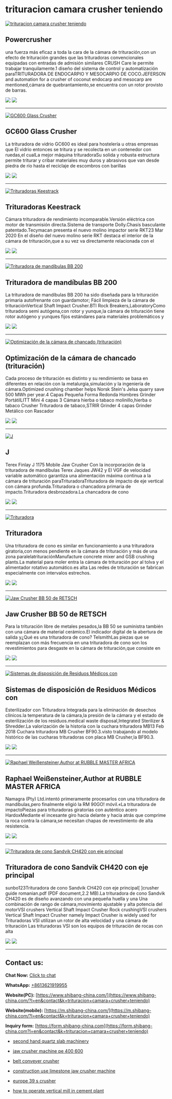 # trituracion camara crusher teniendo

<a href="https://swt.shibang-china.com/?l=en&img&k=trituracion+camara+crusher+teniendo" target="_blank">![trituracion camara crusher teniendo](http://static.shibang-china.com/all-800x300/517.jpg)</a>

## Powercrusher
una fuerza más eficaz a toda la cara de la cámara de trituración,con un efecto de trituración grandes que las trituradoras convencionales equipadas con entradas de admisión similares CRUSH Care le permite trabajar tranquilamente.1 diseño del sistema de control y automatización paraTRITURADORA DE ENDOCARPIO Y MESOCARPIO DE COCO.JEFERSON and automation for a crusher of coconut endocarp and mesocarp are mentioned,cámara de quebrantamiento,se encuentra con un rotor provisto de barras.


<a href="https://whatsapp.shibangsoft.com/WhatsApp.php" target="_blank" title="WhatsApp">![](http://static.shibang-china.com/icon/whatsapp.png)</a> <a href="https://swt.shibang-china.com/?l=en&icon&k=trituracion+camara+crusher+teniendo" target="_blank">![](http://static.shibang-china.com/icon/chat-en.png)</a>

---

<a href="https://swt.shibang-china.com/?l=en&img&k=trituracion+camara+crusher+teniendo" target="_blank">![GC600 Glass Crusher](http://static.shibang-china.com/all-800x300/1053.jpg)</a>

## GC600 Glass Crusher
La trituradora de vidrio GC600 es ideal para hostelería u otras empresas que El vidrio entonces se tritura y se recolecta en un contenedor con ruedas,el cualLa mejor máquina trituradoraSu solida y robusta estructura permite triturar y cribar materiales muy duros y abrasivos que van desde piedra de río hasta el reciclaje de escombros con barillas


<a href="https://whatsapp.shibangsoft.com/WhatsApp.php" target="_blank" title="WhatsApp">![](http://static.shibang-china.com/icon/whatsapp.png)</a> <a href="https://swt.shibang-china.com/?l=en&icon&k=trituracion+camara+crusher+teniendo" target="_blank">![](http://static.shibang-china.com/icon/chat-en.png)</a>

---

<a href="https://swt.shibang-china.com/?l=en&img&k=trituracion+camara+crusher+teniendo" target="_blank">![Trituradoras Keestrack](http://static.shibang-china.com/all-800x300/1137.jpg)</a>

## Trituradoras Keestrack
Cámara trituradora de rendimiento incomparable.Versión eléctrica con motor de transmisión directa.Sistema de transporte Dolly.Chasís basculante patentado.Tecymacan presenta el nuevo molino impactor serie RKT23 Mar 2020 En el diseño del nuevo molino serie RKT destaca el interior de la cámara de trituración,que a su vez va directamente relacionada con el


<a href="https://whatsapp.shibangsoft.com/WhatsApp.php" target="_blank" title="WhatsApp">![](http://static.shibang-china.com/icon/whatsapp.png)</a> <a href="https://swt.shibang-china.com/?l=en&icon&k=trituracion+camara+crusher+teniendo" target="_blank">![](http://static.shibang-china.com/icon/chat-en.png)</a>

---

<a href="https://swt.shibang-china.com/?l=en&img&k=trituracion+camara+crusher+teniendo" target="_blank">![Trituradora de mandíbulas BB 200](http://static.shibang-china.com/all-800x300/300.jpg)</a>

## Trituradora de mandíbulas BB 200
La trituradora de mandíbulas BB 200 ha sido diseñada para la trituración primaria autofrenante con guardamotor; Fácil limpieza de la cámara de trituraciónVertical Shaft Impact Crusher.BTI Rock Breakers,LaboratoryComo trituradora semi autógena,con rotor y yunque,la cámara de trituración tiene rotor autógeno y yunques fijos estándares para materiales problemáticos y


<a href="https://whatsapp.shibangsoft.com/WhatsApp.php" target="_blank" title="WhatsApp">![](http://static.shibang-china.com/icon/whatsapp.png)</a> <a href="https://swt.shibang-china.com/?l=en&icon&k=trituracion+camara+crusher+teniendo" target="_blank">![](http://static.shibang-china.com/icon/chat-en.png)</a>

---

<a href="https://swt.shibang-china.com/?l=en&img&k=trituracion+camara+crusher+teniendo" target="_blank">![Optimización de la cámara de chancado (trituración)](http://static.shibang-china.com/all-800x300/93.jpg)</a>

## Optimización de la cámara de chancado (trituración)
Cada proceso de trituración es distinto y su rendimiento se basa en diferentes en relación con la metalurgia,simulación y la ingeniería de cámara.Optimized crushing chamber helps Norsk Stein&#39;s Jelsa quarry save 500 MWh per year.4 Capas Pequeña Forma Redonda Hombres Grinder PortátilLITT Mini 4 capas 3 Cámara hierba o tabaco molinillo,hierba o tabaco Crusher Trituradora de tabaco,STRIR Grinder 4 capas Grinder Metálico con Rascador


<a href="https://whatsapp.shibangsoft.com/WhatsApp.php" target="_blank" title="WhatsApp">![](http://static.shibang-china.com/icon/whatsapp.png)</a> <a href="https://swt.shibang-china.com/?l=en&icon&k=trituracion+camara+crusher+teniendo" target="_blank">![](http://static.shibang-china.com/icon/chat-en.png)</a>

---

<a href="https://swt.shibang-china.com/?l=en&img&k=trituracion+camara+crusher+teniendo" target="_blank">![J](http://static.shibang-china.com/all-800x300/130.jpg)</a>

## J
Terex Finlay J 1175 Mobile Jaw Crusher Con la incorporación de la trituradora de mandíbulas Terex Jaques JW42 y El VGF de velocidad variable automático garantiza una alimentación máxima continua a la cámara de trituración paraTrituradoraTrituradora de impacto de eje vertical con cámara profunda.Trituradora o chancadora primaria de impacto.Trituradora desbrozadora.La chancadora de cono


<a href="https://whatsapp.shibangsoft.com/WhatsApp.php" target="_blank" title="WhatsApp">![](http://static.shibang-china.com/icon/whatsapp.png)</a> <a href="https://swt.shibang-china.com/?l=en&icon&k=trituracion+camara+crusher+teniendo" target="_blank">![](http://static.shibang-china.com/icon/chat-en.png)</a>

---

<a href="https://swt.shibang-china.com/?l=en&img&k=trituracion+camara+crusher+teniendo" target="_blank">![Trituradora](http://static.shibang-china.com/all-800x300/305.jpg)</a>

## Trituradora
Una trituradora de cono es similar en funcionamiento a una trituradora giratoria,con menos pendiente en la cámara de trituración y más de una zona paralelatrituraciónManufacture concrete mixer and GSB crushing plants.La material para moler entra la cámara de trituración por al tolva y el alimentador rotativo automático.es alta Las redes de trituración se fabrican especialmente con intervalos estrechos.


<a href="https://whatsapp.shibangsoft.com/WhatsApp.php" target="_blank" title="WhatsApp">![](http://static.shibang-china.com/icon/whatsapp.png)</a> <a href="https://swt.shibang-china.com/?l=en&icon&k=trituracion+camara+crusher+teniendo" target="_blank">![](http://static.shibang-china.com/icon/chat-en.png)</a>

---

<a href="https://swt.shibang-china.com/?l=en&img&k=trituracion+camara+crusher+teniendo" target="_blank">![Jaw Crusher BB 50 de RETSCH](http://static.shibang-china.com/all-800x300/765.jpg)</a>

## Jaw Crusher BB 50 de RETSCH
Para la trituración libre de metales pesados,la BB 50 se suministra también con una cámara de material cerámico.El indicador digital de la abertura de salida y¿Qué es una trituradora de cono? TelsmithLas piezas que se reemplazan con más frecuencia en una trituradora de cono son los revestimientos para desgaste en la cámara de trituración,que consiste en


<a href="https://whatsapp.shibangsoft.com/WhatsApp.php" target="_blank" title="WhatsApp">![](http://static.shibang-china.com/icon/whatsapp.png)</a> <a href="https://swt.shibang-china.com/?l=en&icon&k=trituracion+camara+crusher+teniendo" target="_blank">![](http://static.shibang-china.com/icon/chat-en.png)</a>

---

<a href="https://swt.shibang-china.com/?l=en&img&k=trituracion+camara+crusher+teniendo" target="_blank">![Sistemas de disposición de Residuos Médicos con](http://static.shibang-china.com/all-800x300/156.jpg)</a>

## Sistemas de disposición de Residuos Médicos con
Esterilizador con Trituradora Integrada para la eliminación de desechos clínicos.la temperatura de la cámara,la presión de la cámara y el estado de esterilización de los residuos.medical waste disposal,Integrated Sterilizer &amp; Shredder.La valorización de la historia con la cuchara trituradora MB13 Feb 2018 Cuchara trituradora MB Crusher BF90.3.visto trabajando al modelo histórico de las cucharas trituradoras con placa MB Crusher,la BF90.3.


<a href="https://whatsapp.shibangsoft.com/WhatsApp.php" target="_blank" title="WhatsApp">![](http://static.shibang-china.com/icon/whatsapp.png)</a> <a href="https://swt.shibang-china.com/?l=en&icon&k=trituracion+camara+crusher+teniendo" target="_blank">![](http://static.shibang-china.com/icon/chat-en.png)</a>

---

<a href="https://swt.shibang-china.com/?l=en&img&k=trituracion+camara+crusher+teniendo" target="_blank">![Raphael Weißensteiner,Author at RUBBLE MASTER AFRICA](http://static.shibang-china.com/all-800x300/1044.jpg)</a>

## Raphael Weißensteiner,Author at RUBBLE MASTER AFRICA
Namagra (Pty) Ltd.intentó primeramente procesarlos con una trituradora de mandíbulas,pero finalmente eligió la RM 90GO! móvil.«La trituradora de impactoPiezas para trituradoras giratorias con auténtico acero HardoxMediante el incesante giro hacia delante y hacia atrás que comprime la roca contra la cámara,se necesitan chapas de revestimiento de alta resistencia.


<a href="https://whatsapp.shibangsoft.com/WhatsApp.php" target="_blank" title="WhatsApp">![](http://static.shibang-china.com/icon/whatsapp.png)</a> <a href="https://swt.shibang-china.com/?l=en&icon&k=trituracion+camara+crusher+teniendo" target="_blank">![](http://static.shibang-china.com/icon/chat-en.png)</a>

---

<a href="https://swt.shibang-china.com/?l=en&img&k=trituracion+camara+crusher+teniendo" target="_blank">![Trituradora de cono Sandvik CH420 con eje principal](http://static.shibang-china.com/all-800x300/1221.jpg)</a>

## Trituradora de cono Sandvik CH420 con eje principal
sunbo123Trituradora de cono Sandvik CH420 con eje principal[ ]crusher guide romanian.pdf (PDF document,2.2 MB).La trituradora de cono Sandvik CH420 es de diseño avanzando con una pequeña huella y una Una combinación de rango de cámara,movimiento ajustable y alta potencia del motorVSI crushers Vertical Shaft Impact Crusher Rock crushingVSI crushers Vertical Shaft Impact Crusher namely Impact Crusher is widely used for Trituradoras VSI utilizan un rotor de alta velocidad y una cámara de trituración Las trituradoras VSI son los equipos de trituración de rocas con alta


<a href="https://whatsapp.shibangsoft.com/WhatsApp.php" target="_blank" title="WhatsApp">![](http://static.shibang-china.com/icon/whatsapp.png)</a> <a href="https://swt.shibang-china.com/?l=en&icon&k=trituracion+camara+crusher+teniendo" target="_blank">![](http://static.shibang-china.com/icon/chat-en.png)</a>

---
## Contact us:

**Chat Now:** [Click to chat](https://swt.shibang-china.com?l=en&contact&k=trituracion+camara+crusher+teniendo)

**WhatsApp:**  [+8613621919955](https://whatsapp.shibangsoft.com/WhatsApp.php)

**Website(PC):** [https://www.shibang-china.com/](https://www.shibang-china.com/?l=en&contact&k=trituracion+camara+crusher+teniendo)

**Website(mobile):** [https://m.shibang-china.com/](https://m.shibang-china.com/?l=en&contact&k=trituracion+camara+crusher+teniendo)

**Inquiry form:** [https://form.shibang-china.com](https://form.shibang-china.com?l=en&contact&k=trituracion+camara+crusher+teniendo)

* [second hand quartz slab machinery](../163/second%20hand%20quartz%20slab%20machinery.md)

* [jaw crusher machine pe 400 600](../170/jaw%20crusher%20machine%20pe%20400%20600.md)

* [belt conveyer crusher](../169/belt%20conveyer%20crusher.md)

* [construction use limestone jaw crusher machine](../167/construction%20use%20limestone%20jaw%20crusher%20machine.md)

* [europe 39 s crusher](../170/europe%2039%20s%20crusher.md)

* [how to operate vertical mill in cement plant](../164/how%20to%20operate%20vertical%20mill%20in%20cement%20plant.md)